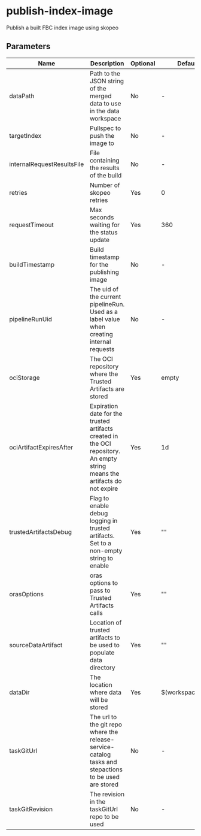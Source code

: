 # publish-index-image

Publish a built FBC index image using skopeo

## Parameters

| Name                       | Description                                                                                                                | Optional | Default value           |
|----------------------------|----------------------------------------------------------------------------------------------------------------------------|----------|-------------------------|
| dataPath                   | Path to the JSON string of the merged data to use in the data workspace                                                    | No       | -                       |
| targetIndex                | Pullspec to push the image to                                                                                              | No       | -                       |
| internalRequestResultsFile | File containing the results of the build                                                                                   | No       | -                       |
| retries                    | Number of skopeo retries                                                                                                   | Yes      | 0                       |
| requestTimeout             | Max seconds waiting for the status update                                                                                  | Yes      | 360                     |
| buildTimestamp             | Build timestamp for the publishing image                                                                                   | No       | -                       |
| pipelineRunUid             | The uid of the current pipelineRun. Used as a label value when creating internal requests                                  | No       | -                       |
| ociStorage                 | The OCI repository where the Trusted Artifacts are stored                                                                  | Yes      | empty                   |
| ociArtifactExpiresAfter    | Expiration date for the trusted artifacts created in the OCI repository. An empty string means the artifacts do not expire | Yes      | 1d                      |
| trustedArtifactsDebug      | Flag to enable debug logging in trusted artifacts. Set to a non-empty string to enable                                     | Yes      | ""                      |
| orasOptions                | oras options to pass to Trusted Artifacts calls                                                                            | Yes      | ""                      |
| sourceDataArtifact         | Location of trusted artifacts to be used to populate data directory                                                        | Yes      | ""                      |
| dataDir                    | The location where data will be stored                                                                                     | Yes      | $(workspaces.data.path) |
| taskGitUrl                 | The url to the git repo where the release-service-catalog tasks and stepactions to be used are stored                      | No       | -                       |
| taskGitRevision            | The revision in the taskGitUrl repo to be used                                                                             | No       | -                       |
